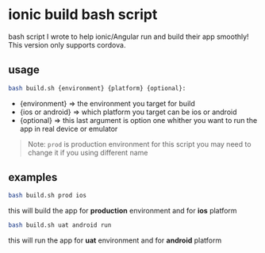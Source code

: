 # ionic build bash script

bash script I wrote to help ionic/Angular run and build their app smoothly! This version only supports cordova.

## usage

```sh
bash build.sh {environment} {platform} {optional}:
```

- {environment} => the environment you target for build
- {ios or android} => which platform you target can be ios or android
- {optional} => this last argument is option one whither you want to run the app in real device or emulator

> Note: `prod` is production environment for this script you may need to change it if you using different name

## examples

```sh
bash build.sh prod ios
```

this will build the app for **production** environment and for **ios** platform

```sh
bash build.sh uat android run
```

this will run the app for **uat** environment and for **android** platform